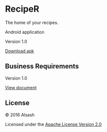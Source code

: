 # RecipeR

The home of your recipes. 

Android application 

Version 1.0

[Download apk](../../raw/master/app/build/outputs/apk/app-debug.apk)


## Business Requirements

Version 1.0

[View document](/../../blob/master/BR.md#business-requirements)

## License

© 2016 Alsash

Licensed under the [Apache License Version 2.0](/../../blob/master/LICENSE)
